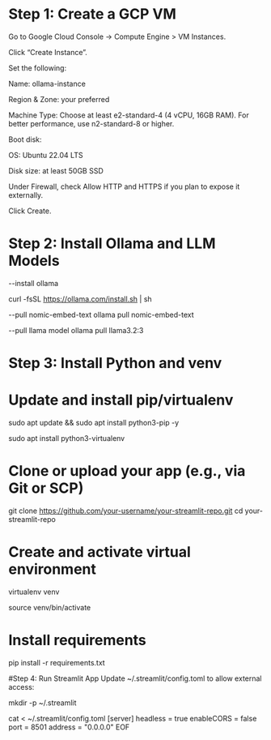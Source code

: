 # Step 1: Create a GCP VM
Go to Google Cloud Console → Compute Engine > VM Instances.

Click “Create Instance”.

Set the following:

Name: ollama-instance

Region & Zone: your preferred

Machine Type: Choose at least e2-standard-4 (4 vCPU, 16GB RAM). For better performance, use n2-standard-8 or higher.

Boot disk:

OS: Ubuntu 22.04 LTS

Disk size: at least 50GB SSD

Under Firewall, check Allow HTTP and HTTPS if you plan to expose it externally.

Click Create.

# Step 2: Install Ollama and LLM Models
--install ollama

curl -fsSL https://ollama.com/install.sh | sh

--pull nomic-embed-text
ollama pull nomic-embed-text

--pull llama model
ollama pull llama3.2:3

# Step 3: Install Python and venv
# Update and install pip/virtualenv
sudo apt update && sudo apt install python3-pip -y

sudo apt install python3-virtualenv

# Clone or upload your app (e.g., via Git or SCP)
git clone https://github.com/your-username/your-streamlit-repo.git
cd your-streamlit-repo

# Create and activate virtual environment
virtualenv venv

source venv/bin/activate

# Install requirements
pip install -r requirements.txt

#Step 4: Run Streamlit App
Update ~/.streamlit/config.toml to allow external access:

mkdir -p ~/.streamlit

cat <<EOF > ~/.streamlit/config.toml
[server]
headless = true
enableCORS = false
port = 8501
address = "0.0.0.0"
EOF
